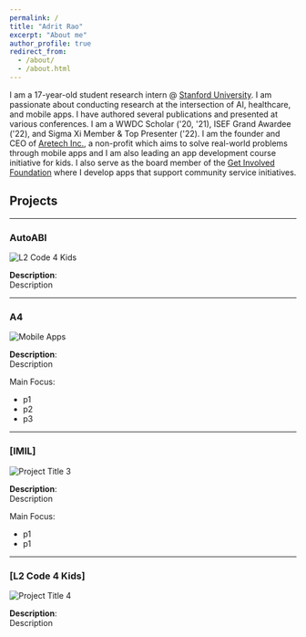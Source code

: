 ```yaml
---
permalink: /
title: "Adrit Rao"
excerpt: "About me"
author_profile: true
redirect_from: 
  - /about/
  - /about.html
---
```


I am a 17-year-old student research intern @ [Stanford University](https://profiles.stanford.edu/adrit-rao). I am passionate about conducting research at the intersection of AI, healthcare, and mobile apps. I have authored several publications and presented at various conferences. I am a WWDC Scholar ('20, '21), ISEF Grand Awardee ('22), and Sigma Xi Member & Top Presenter ('22). I am the founder and CEO of [Aretech Inc.](http://xn--artech-4ua.com/), a non-profit which aims to solve real-world problems through mobile apps and I am also leading an app development course initiative for kids. I also serve as the board member of the [Get Involved Foundation](https://www.getinvolvedfoundation.org) where I develop apps that support community service initiatives.

## Projects

---

### AutoABI
![L2 Code 4 Kids](image-path.jpg)

**Description**:  
Description

---

### A4
![Mobile Apps](image-path.jpg)

**Description**:  
Description

Main Focus:  
- p1
- p2
- p3

---

### [IMIL]
![Project Title 3](image-path.jpg)

**Description**:  
Description

Main Focus:  
- p1
- p1

---

### [L2 Code 4 Kids]
![Project Title 4](image-path.jpg)

**Description**:  
Description

